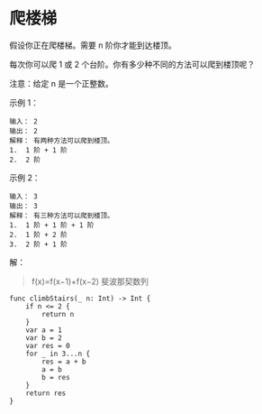 
# 爬楼梯

假设你正在爬楼梯。需要 n 阶你才能到达楼顶。

每次你可以爬 1 或 2 个台阶。你有多少种不同的方法可以爬到楼顶呢？

注意：给定 n 是一个正整数。


示例 1：
```
输入： 2
输出： 2
解释： 有两种方法可以爬到楼顶。
1.  1 阶 + 1 阶
2.  2 阶
```
示例 2：
```
输入： 3
输出： 3
解释： 有三种方法可以爬到楼顶。
1.  1 阶 + 1 阶 + 1 阶
2.  1 阶 + 2 阶
3.  2 阶 + 1 阶
```


解：
> f(x)=f(x−1)+f(x−2) 斐波那契数列

```
func climbStairs(_ n: Int) -> Int {
    if n <= 2 {
        return n
    }
    var a = 1
    var b = 2
    var res = 0
    for _ in 3...n {
        res = a + b
        a = b
        b = res
    }
    return res
}
```

